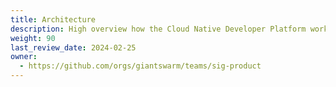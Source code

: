 ```yaml
---
title: Architecture
description: High overview how the Cloud Native Developer Platform works.
weight: 90
last_review_date: 2024-02-25
owner:
  - https://github.com/orgs/giantswarm/teams/sig-product
---
```

